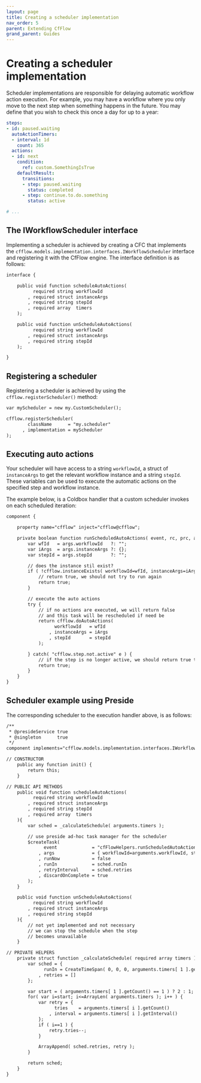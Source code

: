 ```yaml
---
layout: page
title: Creating a scheduler implementation
nav_order: 5
parent: Extending CfFlow
grand_parent: Guides
---
```


# Creating a scheduler implementation

Scheduler implementations are responsible for delaying automatic workflow action execution. For example, you may have a workflow where you only move to the next step when something happens in the future. You may define that you wish to check this once a day for up to a year:

```yaml
steps:
- id: paused.waiting
  autoActionTimers:
  - interval: 1d
    count: 365
  actions:
  - id: next
    condition:
      ref: custom.SomethingIsTrue
    defaultResult:
      transitions:
      - step: paused.waiting
        status: completed
      - step: continue.to.do.something
        status: active

# ...
```

## The IWorkflowScheduler interface

Implementing a scheduler is achieved by creating a CFC that implements the `cfflow.models.implementation.interfaces.IWorkflowScheduler` interface and registering it with the CfFlow engine. The interface definition is as follows:

```cfc
interface {

	public void function scheduleAutoActions(
		  required string workflowId
		, required struct instanceArgs
		, required string stepId
		, required array  timers
	);

	public void function unScheduleAutoActions(
		  required string workflowId
		, required struct instanceArgs
		, required string stepId
	);

}
```

## Registering a scheduler

Registering a scheduler is achieved by using the `cfflow.registerScheduler()` method:

```cfc
var myScheduler = new my.CustomScheduler();

cfflow.registerScheduler(
	    className      = "my.scheduler"
	  , implementation = myScheduler
);
```

## Executing auto actions

Your scheduler will have access to a string `workflowId`, a struct of `instanceArgs` to get the relevant workflow instance and a string `stepId`. These variables can be used to execute the automatic actions on the specified step and workflow instance.

The example below, is a Coldbox handler that a custom scheduler invokes on each scheduled iteration:


```cfc
component {

	property name="cfflow" inject="cfflow@cfflow";

	private boolean function runScheduledAutoActions( event, rc, prc, args={}, logger, progress ) {
		var wfId   = args.workflowId   ?: "";
		var iArgs  = args.instanceArgs ?: {};
		var stepId = args.stepId       ?: "";

		// does the instance stil exist?
		if ( !cfflow.instanceExists( workflowId=wfId, instanceArgs=iArgs ) ) {
			// return true, we should not try to run again
			return true;
		}

		// execute the auto actions
		try {
			// if no actions are executed, we will return false
			// and this task will be rescheduled if need be
			return cfflow.doAutoActions(
				  workflowId   = wfId
				, instanceArgs = iArgs
				, stepId       = stepId
			);

		} catch( "cfflow.step.not.active" e ) {
			// if the step is no longer active, we should return true to prevent rescheduling
			return true;
		}
	}
}
```

## Scheduler example using Preside

The corresponding scheduler to the execution handler above, is as follows:

```cfc
/**
 * @presideService true
 * @singleton      true
 */
component implements="cfflow.models.implementation.interfaces.IWorkflowScheduler" {

// CONSTRUCTOR
	public any function init() {
		return this;
	}

// PUBLIC API METHODS
	public void function scheduleAutoActions(
		  required string workflowId
		, required struct instanceArgs
		, required string stepId
		, required array  timers
	){
		var sched = _calculateSchedule( arguments.timers );

		// use preside ad-hoc task manager for the scheduler
		$createTask(
			  event             = "cfFlowHelpers.runScheduledAutoActions"
			, args              = { workflowId=arguments.workflowId, stepId=arguments.stepId, instanceArgs=arguments.instanceArgs }
			, runNow            = false
			, runIn             = sched.runIn
			, retryInterval     = sched.retries
			, discardOnComplete = true
		);
	}

	public void function unScheduleAutoActions(
		  required string workflowId
		, required struct instanceArgs
		, required string stepId
	){
		// not yet implemented and not necessary
		// we can stop the schedule when the step
		// becomes unavailable
	}

// PRIVATE HELPERS
	private struct function _calculateSchedule( required array timers ) {
		var sched = {
			  runIn = CreateTimeSpan( 0, 0, 0, arguments.timers[ 1 ].getInterval() )
			, retries = []
		};

		var start = ( arguments.timers[ 1 ].getCount() == 1 ) ? 2 : 1;
		for( var i=start; i<=ArrayLen( arguments.timers ); i++ ) {
			var retry = {
				  tries    = arguments.timers[ i ].getCount()
				, interval = arguments.timers[ i ].getInterval()
			};
			if ( i==1 ) {
				retry.tries--;
			}

			ArrayAppend( sched.retries, retry );
		}

		return sched;
	}
}
```
